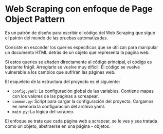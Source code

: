 # Web Scraping con enfoque de Page Object Pattern

Es un patrón de diseño para escribir el código del Web Scraping que sigue el patrón del mundo de las pruebas automatizadas.

Consiste en esconder los queries especificos que se utilizan para manipular un documento HTML detrás de un objeto que representa la página web.

Si estos queries se añaden directamente al código principal, el códigp es bastante frágil. Arreglarlo se vuelve muy díficil. El código se vuelve vulnerable a los cambios que sufrirán las páginas web.

El esqueleto de la estructura del proyecto es el siguiente:
* `config.yaml`: La configuración global de las variables. Contiene mapas con los valores de las páginas a screapear.
* `common.py`: Script para cargar la configuración del proyecto. Cargamos en memoria la configuración del archivo yaml.
* `main.py`: La lógica del scrapeo.

El enfoque se trata que cada página web a scrapear, se le vea y sea tratada como un objeto, abstraerse en una página - objetos.